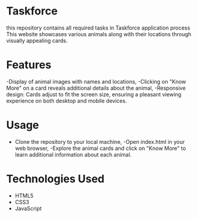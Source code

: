 # Taskforce
this repository contains all required tasks in Taskforce application process
This website showcases various animals along with their locations through visually appealing cards.

# Features
-Display of animal images with names and locations, 
-Clicking on "Know More" on a card reveals additional details about the animal, 
-Responsive design: Cards adjust to fit the screen size, ensuring a pleasant viewing experience on both desktop and mobile devices.
# Usage
- Clone the repository to your local machine, 
-Open index.html in your web browser, 
-Explore the animal cards and click on "Know More" to learn additional information about each animal.
# Technologies Used
- HTML5
- CSS3
- JavaScript
